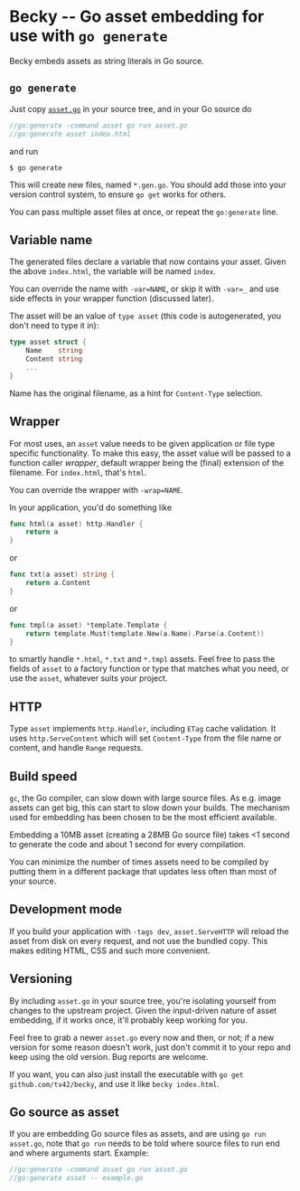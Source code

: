 # Becky -- Go asset embedding for use with `go generate`

Becky embeds assets as string literals in Go source.


## `go generate`

Just copy
[`asset.go`](https://raw.githubusercontent.com/tv42/becky/master/asset.go)
in your source tree, and in your Go source do

``` go
//go:generate -command asset go run asset.go
//go:generate asset index.html
```

and run

``` console
$ go generate
```

This will create new files, named `*.gen.go`. You should add those
into your version control system, to ensure `go get` works for others.

You can pass multiple asset files at once, or repeat the `go:generate`
line.


## Variable name

The generated files declare a variable that now contains your asset.
Given the above `index.html`, the variable will be named `index`.

You can override the name with `-var=NAME`, or skip it with `-var=_`
and use side effects in your wrapper function (discussed later).

The asset will be an value of `type asset` (this code is
autogenerated, you don't need to type it in):

``` go
type asset struct {
	Name    string
	Content string
	...
}
```

Name has the original filename, as a hint for `Content-Type`
selection.


## Wrapper

For most uses, an `asset` value needs to be given application or file
type specific functionality. To make this easy, the asset value will
be passed to a function caller *wrapper*, default wrapper being the
(final) extension of the filename. For `index.html`, that's `html`.

You can override the wrapper with `-wrap=NAME`.

In your application, you'd do something like

``` go
func html(a asset) http.Handler {
	return a
}
```

or

``` go
func txt(a asset) string {
	return a.Content
}
```

or

``` go
func tmpl(a asset) *template.Template {
	return template.Must(template.New(a.Name).Parse(a.Content))
}
```

to smartly handle `*.html`, `*.txt` and `*.tmpl` assets. Feel free
to pass the fields of `asset` to a factory function or type that
matches what you need, or use the `asset`, whatever suits your
project.


## HTTP

Type `asset` implements `http.Handler`, including `ETag` cache
validation. It uses `http.ServeContent` which will set `Content-Type`
from the file name or content, and handle `Range` requests.


## Build speed

`gc`, the Go compiler, can slow down with large source files. As e.g.
image assets can get big, this can start to slow down your builds. The
mechanism used for embedding has been chosen to be the most efficient
available.

Embedding a 10MB asset (creating a 28MB Go source file) takes <1
second to generate the code and about 1 second for every compilation.

You can minimize the number of times assets need to be compiled by
putting them in a different package that updates less often than most
of your source.


## Development mode

If you build your application with `-tags dev`, `asset.ServeHTTP` will
reload the asset from disk on every request, and not use the bundled
copy. This makes editing HTML, CSS and such more convenient.


## Versioning

By including `asset.go` in your source tree, you're isolating yourself
from changes to the upstream project. Given the input-driven nature of
asset embedding, if it works once, it'll probably keep working for
you.

Feel free to grab a newer `asset.go` every now and then, or not; if a
new version for some reason doesn't work, just don't commit it to your
repo and keep using the old version. Bug reports are welcome.

If you want, you can also just install the executable with `go get
github.com/tv42/becky`, and use it like `becky index.html`.


## Go source as asset

If you are embedding Go source files as assets, and are using `go run
asset.go`, note that `go run` needs to be told where source files to
run end and where arguments start. Example:

``` go
//go:generate -command asset go run asset.go
//go:generate asset -- example.go
```
